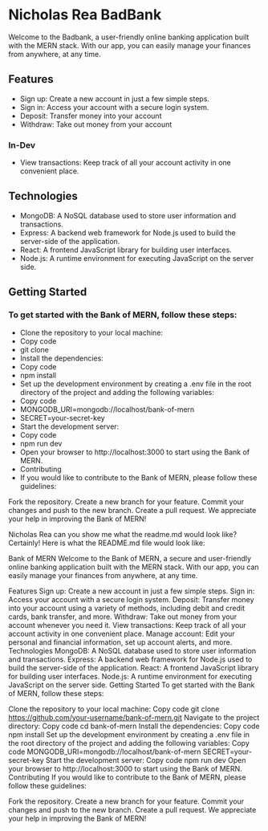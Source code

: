 # Nicholas Rea BadBank
Welcome to the Badbank, a user-friendly online banking application built with the MERN stack. With our app, you can easily manage your finances from anywhere, at any time.

## Features
- Sign up: Create a new account in just a few simple steps.
- Sign in: Access your account with a secure login system.
- Deposit: Transfer money into your account
- Withdraw: Take out money from your account 

### In-Dev
- View transactions: Keep track of all your account activity in one convenient place.

## Technologies
- MongoDB: A NoSQL database used to store user information and transactions.
- Express: A backend web framework for Node.js used to build the server-side of the application.
- React: A frontend JavaScript library for building user interfaces.
- Node.js: A runtime environment for executing JavaScript on the server side.

## Getting Started
### To get started with the Bank of MERN, follow these steps:

- Clone the repository to your local machine:
- Copy code
- git clone 
- Install the dependencies:
- Copy code
- npm install
- Set up the development environment by creating a .env file in the root directory of the project and adding the following variables:
- Copy code
- MONGODB_URI=mongodb://localhost/bank-of-mern
- SECRET=your-secret-key
- Start the development server:
- Copy code
- npm run dev
- Open your browser to http://localhost:3000 to start using the Bank of MERN.
- Contributing
- If you would like to contribute to the Bank of MERN, please follow these guidelines:

Fork the repository.
Create a new branch for your feature.
Commit your changes and push to the new branch.
Create a pull request.
We appreciate your help in improving the Bank of MERN!




Nicholas Rea
can you show me what the readme.md would look like?
Certainly! Here is what the README.md file would look like:

Bank of MERN
Welcome to the Bank of MERN, a secure and user-friendly online banking application built with the MERN stack. With our app, you can easily manage your finances from anywhere, at any time.

Features
Sign up: Create a new account in just a few simple steps.
Sign in: Access your account with a secure login system.
Deposit: Transfer money into your account using a variety of methods, including debit and credit cards, bank transfer, and more.
Withdraw: Take out money from your account whenever you need it.
View transactions: Keep track of all your account activity in one convenient place.
Manage account: Edit your personal and financial information, set up account alerts, and more.
Technologies
MongoDB: A NoSQL database used to store user information and transactions.
Express: A backend web framework for Node.js used to build the server-side of the application.
React: A frontend JavaScript library for building user interfaces.
Node.js: A runtime environment for executing JavaScript on the server side.
Getting Started
To get started with the Bank of MERN, follow these steps:

Clone the repository to your local machine:
Copy code
git clone https://github.com/your-username/bank-of-mern.git
Navigate to the project directory:
Copy code
cd bank-of-mern
Install the dependencies:
Copy code
npm install
Set up the development environment by creating a .env file in the root directory of the project and adding the following variables:
Copy code
MONGODB_URI=mongodb://localhost/bank-of-mern
SECRET=your-secret-key
Start the development server:
Copy code
npm run dev
Open your browser to http://localhost:3000 to start using the Bank of MERN.
Contributing
If you would like to contribute to the Bank of MERN, please follow these guidelines:

Fork the repository.
Create a new branch for your feature.
Commit your changes and push to the new branch.
Create a pull request.
We appreciate your help in improving the Bank of MERN!